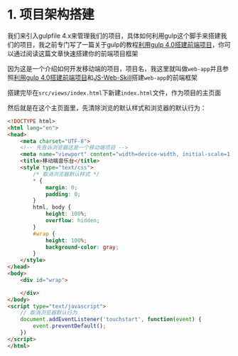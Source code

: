 # 1. 项目架构搭建

我们来引入gulpfile 4.x来管理我们的项目，具体如何利用gulp这个脚手来搭建我们的项目，我之前专门写了一篇关于gulp的教程[利用gulp 4.0搭建前端项目](./../scaffold/gulp/gulp-1.md)，你可以通过阅读这篇文章快速搭建你的前端项目框架

因为这是一个介绍如何开发移动端的项目，项目名，我这里就叫做`web-app`并且参照[利用gulp 4.0搭建前端项目](./../scaffold/gulp/gulp-1.md)和[JS-Web-Skill](https://github.com/darenone/JS-Web-Skill.git)搭建`web-app`的前端框架

搭建完毕在`src/views/index.html`下新建`index.html`文件，作为项目的主页面

然后就是在这个主页面里，先清除浏览的默认样式和浏览器的默认行为：
```html
<!DOCTYPE html>
<html lang="en">
<head>
    <meta charset="UTF-8">
    <!-- 先告诉浏览器这是一个移动端项目 -->
    <meta name="viewport" content="width=device-width, initial-scale=1.0, userscalable=no">
    <title>移动端音乐台</title>
    <style type="text/css">
        /* 取消浏览器默认样式 */
        * {
            margin: 0;
            padding: 0;
        }
        html, body {
            height: 100%;
            overflow: hidden;
        }
        #wrap {
            height: 100%;
            background-color: gray;
        }
    </style>
</head>
<body>
    <div id="wrap">

    </div>
</body>
<script type="text/javascript">
    // 取消浏览器默认行为
    document.addEventListener('touchstart', function(event) {
        event.preventDefault();
    })
</script>
</html>
```

<style>
    .page p, div, ol {
        font-size: 14px;
    }
</style>

